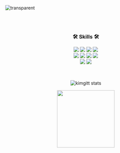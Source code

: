![transparent](https://capsule-render.vercel.app/api?type=transparent&fontColor=703ee5&text=Kimgitt's%20GitHub%20&height=150&fontSize=60&desc=Welcome!&descAlignY=75&descAlign=60)

<div align="center">
<br><br>
  
### 🛠 Skills 🛠
<div>
<img src="https://img.shields.io/badge/java-007396?style=for-the-badge&logo=django&logoColor=white">
<img src="https://img.shields.io/badge/spring-6DB33F?style=for-the-badge&logo=django&logoColor=white">
<img src="https://img.shields.io/badge/springboot-6DB33F?style=for-the-badge&logo=django&logoColor=white">
<img src="https://img.shields.io/badge/intellijidea-000000?style=for-the-badge&logo=django&logoColor=white">
</div>
<div>
<img src="https://img.shields.io/badge/python-3776AB?style=for-the-badge&logo=python&logoColor=white">
<img src="https://img.shields.io/badge/django-092E20?style=for-the-badge&logo=django&logoColor=white">
<img src="https://img.shields.io/badge/mysql-4479A1?style=for-the-badge&logo=django&logoColor=white">
<img src="https://img.shields.io/badge/visualstudiocode-007ACC?style=for-the-badge&logo=django&logoColor=white">
</div>
<div>
<img src="https://img.shields.io/badge/git-F05032?style=for-the-badge&logo=git&logoColor=white">
<img src="https://img.shields.io/badge/github-181717?style=for-the-badge&logo=github&logoColor=white">
</div>
<br><br>

![kimgitt stats](https://github-readme-stats.vercel.app/api?username=kimgitt&show_icons=true&theme=radical)

<img align="center" style="height:180px" src="http://mazassumnida.wtf/api/v2/generate_badge?boj=cruel367" />

<!--
**kimgitt/kimgitt** is a ✨ _special_ ✨ repository because its `README.md` (this file) appears on your GitHub profile.

Here are some ideas to get you started:

- 🔭 I’m currently working on ...
- 🌱 I’m currently learning ...
- 👯 I’m looking to collaborate on ...
- 🤔 I’m looking for help with ...
- 💬 Ask me about ...
- 📫 How to reach me: ...
- 😄 Pronouns: ...
- ⚡ Fun fact: ...
-->
